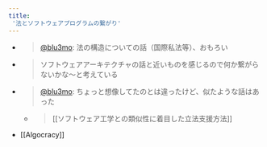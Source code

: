 ```yaml
---
title:
 '法とソフトウェアプログラムの繋がり'
---
```


- > [@blu3mo](https://twitter.com/blu3mo/status/1541609647164907520): 法の構造についての話（国際私法等）、おもろい
- > ソフトウェアアーキテクチャの話と近いものを感じるので何か繋がらないかな〜と考えている
- > [@blu3mo](https://twitter.com/blu3mo/status/1541611913515520000): ちょっと想像してたのとは違ったけど、似たような話はあった
    - > [[ソフトウェア工学との類似性に着目した立法支援方法]]


- [[Algocracy]]
